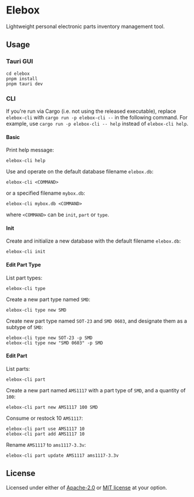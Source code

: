 # Elebox

Lightweight personal electronic parts inventory management tool.

## Usage

### Tauri GUI

```
cd elebox
pnpm install
pnpm tauri dev
```

### CLI

If you're run via Cargo (i.e. not using the released executable), replace `elebox-cli` with `cargo run -p elebox-cli --` in the following command. For example, use `cargo run -p elebox-cli -- help` instead of `elebox-cli help`.

#### Basic

Print help message:
```
elebox-cli help
```

Use and operate on the default database filename `elebox.db`:
```
elebox-cli <COMMAND>
```
or a specified filename `mybox.db`:
```
elebox-cli mybox.db <COMMAND>
```

where `<COMMAND>` can be `init`, `part` or `type`.

#### Init

Create and initialize a new database with the default filename `elebox.db`:
```
elebox-cli init
```

#### Edit Part Type

List part types:
```
elebox-cli type
```

Create a new part type named `SMD`:
```
elebox-cli type new SMD
```

Create new part type named `SOT-23` and `SMD 0603`, and designate them as a subtype of `SMD`:
```
elebox-cli type new SOT-23 -p SMD
elebox-cli type new "SMD 0603" -p SMD
```

#### Edit Part

List parts:
```
elebox-cli part 
```

Create a new part named `AMS1117` with a part type of `SMD`, and a quantity of `100`:
```
elebox-cli part new AMS1117 100 SMD
```

Consume or restock 10 `AMS1117`:
```
elebox-cli part use AMS1117 10
elebox-cli part add AMS1117 10
```

Rename `AMS1117` to `ams1117-3.3v`:
```
elebox-cli part update AMS1117 ams1117-3.3v
```

## License

Licensed under either of [Apache-2.0](/LICENSE-APACHE) or [MIT license](/LICENSE-MIT) at your option.